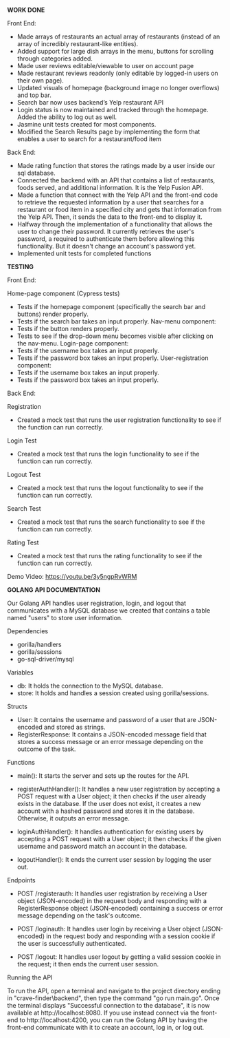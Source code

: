 **WORK DONE**

Front End:
- Made arrays of restaurants an actual array of restaurants (instead of an array of incredibly restaurant-like entities).
- Added support for large dish arrays in the menu, buttons for scrolling through categories added.
- Made user reviews editable/viewable to user on account page
- Made restaurant reviews readonly (only editable by logged-in users on their own page).
- Updated visuals of homepage (background image no longer overflows) and top bar.
- Search bar now uses backend’s Yelp restaurant API
- Login status is now maintained and tracked through the homepage. Added the ability to log out as well.
- Jasmine unit tests created for most components.
- Modified the Search Results page by implementing the form that enables a user to search for a restaurant/food item

Back End:
- Made rating function that stores the ratings made by a user inside our sql database.
- Connected the backend with an API that contains a list of restaurants, foods served, and additional information. It is the Yelp Fusion API.
- Made a function that connect with the Yelp API and the front-end code to retrieve the requested information by a user that searches for a restaurant or food item in a specified city and gets that information from the Yelp API. Then, it sends the data to the front-end to display it.
- Halfway through the implementation of a functionality that allows the user to change their password. It currently retrieves the user's password, a required to authenticate them before allowing this functionality. But it doesn't change an account's password yet.
- Implemented unit tests for completed functions


**TESTING**

Front End:

Home-page component (Cypress tests)
- Tests if the homepage component (specifically the search bar and buttons) render properly.
- Tests if the search bar takes an input properly. Nav-menu component:
- Tests if the button renders properly.
- Tests to see if the drop-down menu becomes visible after clicking on the nav-menu. Login-page component:
- Tests if the username box takes an input properly.
- Tests if the password box takes an input properly. User-registration component:
- Tests if the username box takes an input properly.
- Tests if the password box takes an input properly.


Back End:

Registration

- Created a mock test that runs the user registration functionality to see if the function can run correctly. 

Login Test

- Created a mock test that runs the login functionality to see if the function can run correctly. 

Logout Test

- Created a mock test that runs the logout functionality to see if the function can run correctly.

Search Test

- Created a mock test that runs the search functionality to see if the function can run correctly.

Rating Test

- Created a mock test that runs the rating functionality to see if the function can run correctly.



Demo Video: https://youtu.be/3y5ngpRvWRM




**GOLANG API DOCUMENTATION**

Our Golang API handles user registration, login, and logout that communicates with a MySQL database we created that contains a table named "users" to store user information.

Dependencies
- gorilla/handlers
- gorilla/sessions
- go-sql-driver/mysql


Variables
- db: It holds the connection to the MySQL database.
- store: It holds and handles a session created using gorilla/sessions.


Structs
- User: It contains the username and password of a user that are JSON-encoded and stored as strings.
- RegisterResponse: It contains a JSON-encoded message field that stores a success message or an error message depending on the outcome of the task.


Functions
- main(): It starts the server and sets up the routes for the API.

- registerAuthHandler(): It handles a new user registration by accepting a POST request with a User object; it then checks if the user already exists in the database. If the user does not exist, it creates a new account with a hashed password and stores it in the database. Otherwise, it outputs an error message.

- loginAuthHandler(): It handles authentication for existing users by accepting a POST request with a User object; it then checks if the given username and password match an account in the database.

- logoutHandler(): It ends the current user session by logging the user out.


Endpoints
- POST /registerauth: It handles user registration by receiving a User object (JSON-encoded) in the request body and responding with a RegisterResponse object (JSON-encoded) containing a success or error message depending on the task's outcome.

- POST /loginauth: It handles user login by receiving a User object (JSON-encoded) in the request body and responding with a session cookie if the user is successfully authenticated.

- POST /logout: It handles user logout by getting a valid session cookie in the request; it then ends the current user session.


Running the API

To run the API, open a terminal and navigate to the project directory ending in "crave-finder\backend", then type the command "go run main.go". Once the terminal displays "Successful connection to the database", it is now available at http://localhost:8080.
If you use instead connect via the front-end to http://localhost:4200, you can run the Golang API by having the front-end communicate with it to create an account, log in, or log out.
